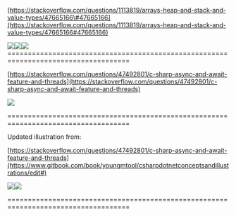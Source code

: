 [https://stackoverflow.com/questions/1113819/arrays-heap-and-stack-and-value-types/47665166\#47665166](https://stackoverflow.com/questions/1113819/arrays-heap-and-stack-and-value-types/47665166#47665166)

![](/assets/11.png)![](/assets/22.png)![](/assets/33.png)====================================================================================

[https://stackoverflow.com/questions/47492801/c-sharp-async-and-await-feature-and-threads](https://stackoverflow.com/questions/47492801/c-sharp-async-and-await-feature-and-threads)

![](/assets/asyncawait.png)

====================================================================================

Updated illustration from:

[https://stackoverflow.com/questions/47492801/c-sharp-async-and-await-feature-and-threads](https://www.gitbook.com/book/youngmtool/csharpdotnetconceptsandillustrations/edit#)

![](/assets/asyncawaitkeywords.png)![](/assets/asyncawaitkewords.png)

====================================================================================

